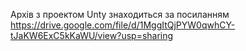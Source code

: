 Архів з проектом Unty знаходиться за посиланням
https://drive.google.com/file/d/1MggItQjPYW0qwhCY-tJaKW6ExC5kKaWU/view?usp=sharing
